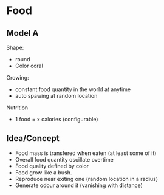 # Food

## Model A

Shape:
- round
- Color coral

Growing:
- constant food quantity in the world at anytime
- auto spawing at random location

Nutrition
- 1 food = x calories (configurable)

## Idea/Concept

- Food mass is transfered when eaten (at least some of it)
- Overall food quantity oscillate overtime
- Food quality defined by color
- Food grow like a bush.
 - Reproduce near exiting one (random location in a radius)
- Generate odour around it (vanishing with distance)